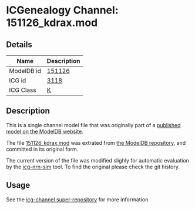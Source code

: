 # ICGenealogy Channel: 151126\_kdrax.mod

## Details

Name | Description
---- | -----------
ModelDB id | [151126](http://senselab.med.yale.edu/ModelDB/ShowModel.cshtml?model=151126)
ICG id | [3118](http://icg.neurotheory.ox.ac.uk/channels/1/3118)
ICG Class | [K](http://icg.neurotheory.ox.ac.uk/channels/1)

## Description

This is a single channel model file that was originally part of a [published model on the ModelDB website](http://senselab.med.yale.edu/ModelDB/ShowModel.cshtml?model=151126).


The file [151126\_kdrax.mod](151126_kdrax.mod) was extrated from [the ModelDB repository](http://senselab.med.yale.edu/ModelDB/ShowModel.cshtml?model=151126), and committed in its original form.

The current version of the file was modified slighly for automatic evaluation by the [icg-nrn-sim](https://github.com/icgenealogy/icg-nrn-sim) tool. To find the original please check the git history.


## Usage

See the [icg-channel super-repository](https://github.com/icgenealogy/icg-channels) for more information.